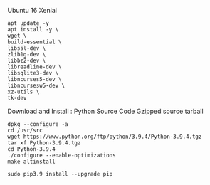 Ubuntu 16 Xenial

```
apt update -y
apt install -y \
wget \
build-essential \
libssl-dev \
zlib1g-dev \
libbz2-dev \
libreadline-dev \
libsqlite3-dev \
libncurses5-dev \
libncursesw5-dev \
xz-utils \
tk-dev
```

Download and Install : Python Source Code Gzipped source tarball
```
dpkg --configure -a
cd /usr/src
wget https://www.python.org/ftp/python/3.9.4/Python-3.9.4.tgz
tar xf Python-3.9.4.tgz
cd Python-3.9.4
./configure --enable-optimizations
make altinstall

sudo pip3.9 install --upgrade pip
```
